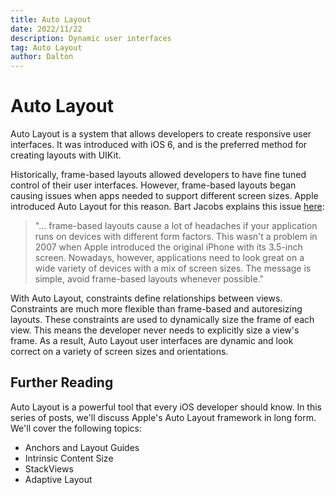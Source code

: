 ```yaml
---
title: Auto Layout
date: 2022/11/22
description: Dynamic user interfaces
tag: Auto Layout
author: Dalton
---
```


# Auto Layout
Auto Layout is a system that allows developers to create responsive user interfaces. It was introduced with iOS 6, and is the preferred method for creating layouts with UIKit. 

Historically, frame-based layouts allowed developers to have fine tuned control of their user interfaces. However, frame-based layouts began causing issues when apps needed to support different screen sizes. Apple introduced Auto Layout for this reason. Bart Jacobs explains this issue [here](https://cocoacasts.com/what-is-auto-layout): 

> "... frame-based layouts cause a lot of headaches if your application runs on devices with different form factors. This wasn't a problem in 2007 when Apple introduced the original iPhone with its 3.5-inch screen. Nowadays, however, applications need to look great on a wide variety of devices with a mix of screen sizes. The message is simple, avoid frame-based layouts whenever possible."

With Auto Layout, constraints define relationships between views. Constraints are much more flexible than frame-based and autoresizing layouts. These constraints are used to dynamically size the frame of each view. This means the developer never needs to explicitly size a view's frame. As a result, Auto Layout user interfaces are dynamic and look correct on a variety of screen sizes and orientations.

## Further Reading
Auto Layout is a powerful tool that every iOS developer should know. In this series of posts, we'll discuss Apple's Auto Layout framework in long form. We'll cover the following topics:

- Anchors and Layout Guides
- Intrinsic Content Size
- StackViews
- Adaptive Layout
